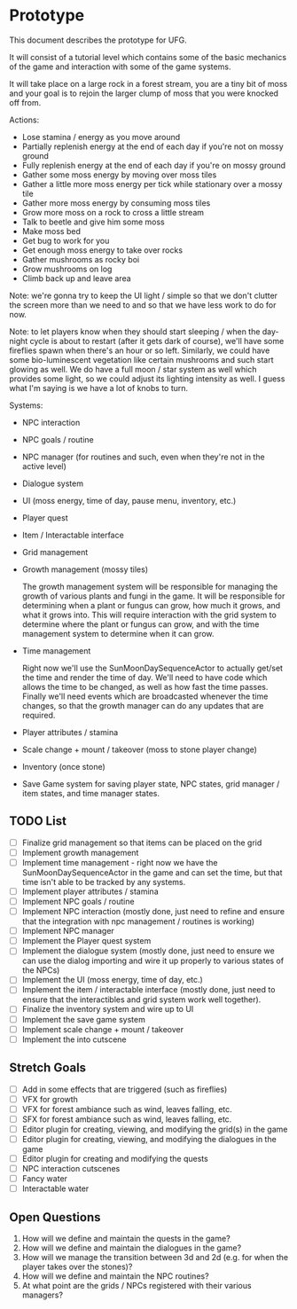 # Prototype

This document describes the prototype for UFG.

It will consist of a tutorial level which contains some of the basic mechanics
of the game and interaction with some of the game systems.

It will take place on a large rock in a forest stream, you are a tiny bit of
moss and your goal is to rejoin the larger clump of moss that you were knocked
off from.

Actions:

* Lose stamina / energy as you move around
* Partially replenish energy at the end of each day if you're not on mossy ground
* Fully replenish energy at the end of each day if you're on mossy ground
* Gather some moss energy by moving over moss tiles
* Gather a little more moss energy per tick while stationary over a mossy tile
* Gather more moss energy by consuming moss tiles
* Grow more moss on a rock to cross a little stream
* Talk to beetle and give him some moss
* Make moss bed
* Get bug to work for you
* Get enough moss energy to take over rocks
* Gather mushrooms as rocky boi
* Grow mushrooms on log
* Climb back up and leave area

Note: we're gonna try to keep the UI light / simple so that we don't clutter the
screen more than we need to and so that we have less work to do for now.

Note: to let players know when they should start sleeping / when the day-night
cycle is about to restart (after it gets dark of course), we'll have some
fireflies spawn when there's an hour or so left. Similarly, we could have some
bio-luminescent vegetation like certain mushrooms and such start glowing as
well. We do have a full moon / star system as well which provides some light, so
we could adjust its lighting intensity as well. I guess what I'm saying is we
have a lot of knobs to turn.

Systems:
* NPC interaction
* NPC goals / routine
* NPC manager (for routines and such, even when they're not in the active level)
* Dialogue system
* UI (moss energy, time of day, pause menu, inventory, etc.)
* Player quest
* Item / Interactable interface
* Grid management
* Growth management (mossy tiles)

  The growth management system will be responsible for managing the growth of
  various plants and fungi in the game. It will be responsible for determining
  when a plant or fungus can grow, how much it grows, and what it grows into.
  This will require interaction with the grid system to determine where the
  plant or fungus can grow, and with the time management system to determine
  when it can grow.

* Time management

  Right now we'll use the SunMoonDaySequenceActor to actually get/set the time
  and render the time of day. We'll need to have code which allows the time to
  be changed, as well as how fast the time passes. Finally we'll need events
  which are broadcasted whenever the time changes, so that the growth manager
  can do any updates that are required.

* Player attributes / stamina
* Scale change + mount / takeover (moss to stone player change)
* Inventory (once stone)
* Save Game system for saving player state, NPC states, grid manager / item
  states, and time manager states.

## TODO List

- [ ] Finalize grid management so that items can be placed on the grid
- [ ] Implement growth management
- [ ] Implement time management - right now we have the SunMoonDaySequenceActor
      in the game and can set the time, but that time isn't able to be tracked
      by any systems.
- [ ] Implement player attributes / stamina
- [ ] Implement NPC goals / routine
- [ ] Implement NPC interaction (mostly done, just need to refine and ensure
      that the integration with npc management / routines is working)
- [ ] Implement NPC manager
- [ ] Implement the Player quest system
- [ ] Implement the dialogue system (mostly done, just need to ensure we can use
      the dialog importing and wire it up properly to various states of the
      NPCs)
- [ ] Implement the UI (moss energy, time of day, etc.)
- [ ] Implement the item / interactable interface (mostly done, just need to
      ensure that the interactibles and grid system work well together).
- [ ] Finalize the inventory system and wire up to UI
- [ ] Implement the save game system
- [ ] Implement scale change + mount / takeover
- [ ] Implement the into cutscene

## Stretch Goals

- [ ] Add in some effects that are triggered (such as fireflies)
- [ ] VFX for growth
- [ ] VFX for forest ambiance such as wind, leaves falling, etc.
- [ ] SFX for forest ambiance such as wind, leaves falling, etc.
- [ ] Editor plugin for creating, viewing, and modifying the grid(s) in the game
- [ ] Editor plugin for creating, viewing, and modifying the dialogues in the
      game
- [ ] Editor plugin for creating and modifying the quests
- [ ] NPC interaction cutscenes
- [ ] Fancy water
- [ ] Interactable water

## Open Questions

1. How will we define and maintain the quests in the game? 
2. How will we define and maintain the dialogues in the game?
3. How will we manage the transition between 3d and 2d (e.g. for when the player
   takes over the stones)?
4. How will we define and maintain the NPC routines?
5. At what point are the grids / NPCs registered with their various managers?
